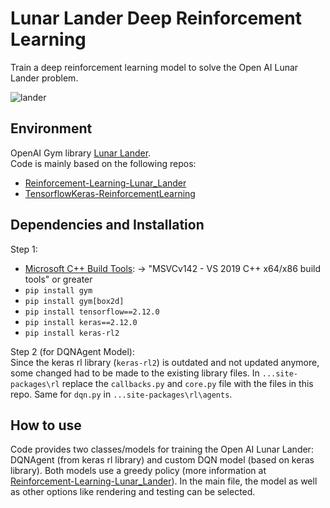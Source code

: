 # Lunar Lander Deep Reinforcement Learning
Train a deep reinforcement learning model to solve the Open AI Lunar Lander problem.

![lander](https://user-images.githubusercontent.com/51992212/227261936-51fb5cc0-9047-4fd2-b057-2c95b8f79f02.png)

## Environment
OpenAI Gym library [Lunar Lander](https://www.gymlibrary.dev/environments/box2d/lunar_lander/). <br>
Code is mainly based on the following repos:
- [Reinforcement-Learning-Lunar_Lander](https://github.com/fakemonk1/Reinforcement-Learning-Lunar_Lander)
- [TensorflowKeras-ReinforcementLearning](https://github.com/nicknochnack/TensorflowKeras-ReinforcementLearning)

## Dependencies and Installation
Step 1:
- [Microsoft C++ Build Tools](https://visualstudio.microsoft.com/visual-cpp-build-tools/): &rarr; "MSVCv142 - VS 2019 C++ x64/x86 build tools" or greater
- `pip install gym`
- `pip install gym[box2d]`
- `pip install tensorflow==2.12.0`
- `pip install keras==2.12.0`
- `pip install keras-rl2`

Step 2 (for DQNAgent Model):  <br>
Since the keras rl library (`keras-rl2`) is outdated and not updated anymore, some changed had to be made to the existing library files. In `...site-packages\rl` replace the `callbacks.py` and `core.py` file with the files in this repo. Same for `dqn.py` in `...site-packages\rl\agents`.

## How to use
Code provides two classes/models for training the Open AI Lunar Lander: DQNAgent (from keras rl library) and custom DQN model (based on keras library). Both models use a greedy policy (more information at [Reinforcement-Learning-Lunar_Lander](https://github.com/fakemonk1/Reinforcement-Learning-Lunar_Lander)). In the main file, the model as well as other options like rendering and testing can be selected.
